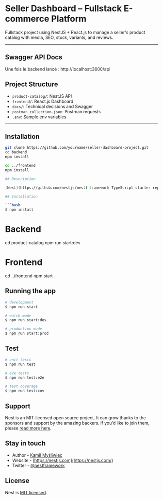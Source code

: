 #  Seller Dashboard – Fullstack E-commerce Platform

Fullstack project using NestJS + React.js to manage a seller's product catalog with media, SEO, stock, variants, and reviews.

---

## Swagger API Docs

Une fois le backend lancé :
http://localhost:3000/api



## Project Structure

- `product-catalog/`: NestJS API
- `frontend/`: React.js Dashboard
- `docs/`: Technical decisions and Swagger
- `postman_collection.json`: Postman requests
- `.env`: Sample env variables

---

## Installation

```bash
git clone https://github.com/yourname/seller-dashboard-project.git
cd backend
npm install

cd ../frontend
npm install

## Description

[Nest](https://github.com/nestjs/nest) framework TypeScript starter repository.

## Installation

```bash
$ npm install
```



# Backend
cd product-catalog
npm run start:dev

# Frontend
cd ../frontend
npm start

## Running the app

```bash
# development
$ npm run start

# watch mode
$ npm run start:dev

# production mode
$ npm run start:prod
```

## Test

```bash
# unit tests
$ npm run test

# e2e tests
$ npm run test:e2e

# test coverage
$ npm run test:cov
```

## Support

Nest is an MIT-licensed open source project. It can grow thanks to the sponsors and support by the amazing backers. If you'd like to join them, please [read more here](https://docs.nestjs.com/support).

## Stay in touch

- Author - [Kamil Myśliwiec](https://kamilmysliwiec.com)
- Website - [https://nestjs.com](https://nestjs.com/)
- Twitter - [@nestframework](https://twitter.com/nestframework)

## License

Nest is [MIT licensed](LICENSE).

